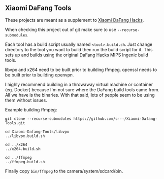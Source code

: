 ## Xiaomi DaFang Tools

These projects are meant as a supplement to [Xiaomi DaFang Hacks](https://github.com/EliasKotlyar/Xiaomi-Dafang-Hacks).

When checking this project out of git make sure to use `--recurse-submodules`.

Each tool has a build script usually named `<tool>.build.sh`. Just change directory to the tool you want to build then run the build script for it. This sets up and builds using the original [DaFang Hacks](https://github.com/Dafang-Hacks/Main) MIPS Ingenic build tools.

libvpx and x264 need to be built prior to building ffmpeg.
openssl needs to be built prior to building openvpn.

I highly recommend building in a throwaway virtual machine or container (eg. Docker) because I'm not sure where the DaFang build tools came from. All we have is the binaries. With that said, lots of people seem to be using them without issues.

Example building ffmpeg:
```
git clone --recurse-submodules https://github.com/c---/Xiaomi-Dafang-Tools.git

cd Xiaomi-Dafang-Tools/libvpx
../libvpx.build.sh

cd ../x264
../x264.build.sh

cd ../ffmpeg
../ffmpeg.build.sh
```

Finally copy `bin/ffmpeg` to the camera/system/sdcard/bin.
